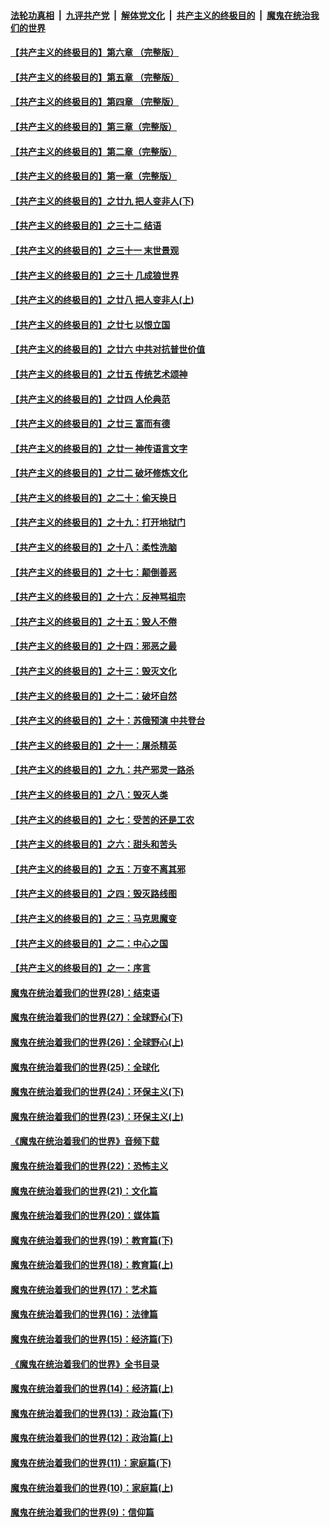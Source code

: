####  [法轮功真相](../../../../basic/blob/master/README.md?t=05221931) &nbsp;|&nbsp; [九评共产党](../../../../9ping.md/blob/master/README.md?t=05221931) &nbsp;|&nbsp; [解体党文化](../../../../jtdwh.md/blob/master/README.md?t=05221931)  &nbsp;|&nbsp; [共产主义的终极目的](../../../../gczydzjmd.md/blob/master/README.md?t=05221931) &nbsp;|&nbsp; [魔鬼在统治我们的世界](../../../../mgztzwmdsj.md/blob/master/README.md?t=05221931) 

#### [【共产主义的终极目的】第六章 （完整版）](../pages/nsc422/n11428913.md?t=05221931) 

#### [【共产主义的终极目的】第五章 （完整版）](../pages/nsc422/n11428912.md?t=05221931) 

#### [【共产主义的终极目的】第四章 （完整版）](../pages/nsc422/n11428907.md?t=05221931) 

#### [【共产主义的终极目的】第三章（完整版）](../pages/nsc422/n11428848.md?t=05221931) 

#### [【共产主义的终极目的】第二章（完整版）](../pages/nsc422/n11428831.md?t=05221931) 

#### [【共产主义的终极目的】第一章（完整版）](../pages/nsc422/n11417651.md?t=05221931) 

#### [【共产主义的终极目的】之廿九 把人变非人(下)](../pages/nsc422/n11344140.md?t=05221931) 

#### [【共产主义的终极目的】之三十二 结语](../pages/nsc422/n11360535.md?t=05221931) 

#### [【共产主义的终极目的】之三十一 末世景观](../pages/nsc422/n11351129.md?t=05221931) 

#### [【共产主义的终极目的】之三十 几成狼世界](../pages/nsc422/n11348280.md?t=05221931) 

#### [【共产主义的终极目的】之廿八 把人变非人(上)](../pages/nsc422/n11340492.md?t=05221931) 

#### [【共产主义的终极目的】之廿七 以恨立国](../pages/nsc422/n11336944.md?t=05221931) 

#### [【共产主义的终极目的】之廿六 中共对抗普世价值](../pages/nsc422/n11324785.md?t=05221931) 

#### [【共产主义的终极目的】之廿五 传统艺术颂神](../pages/nsc422/n11296396.md?t=05221931) 

#### [【共产主义的终极目的】之廿四 人伦典范](../pages/nsc422/n11296397.md?t=05221931) 

#### [【共产主义的终极目的】之廿三 富而有德](../pages/nsc422/n11283598.md?t=05221931) 

#### [【共产主义的终极目的】之廿一 神传语言文字](../pages/nsc422/n11263265.md?t=05221931) 

#### [【共产主义的终极目的】之廿二 破坏修炼文化](../pages/nsc422/n11245728.md?t=05221931) 

#### [【共产主义的终极目的】之二十：偷天换日](../pages/nsc422/n11238846.md?t=05221931) 

#### [【共产主义的终极目的】之十九：打开地狱门](../pages/nsc422/n11206376.md?t=05221931) 

#### [【共产主义的终极目的】之十八：柔性洗脑](../pages/nsc422/n11199994.md?t=05221931) 

#### [【共产主义的终极目的】之十七：颠倒善恶](../pages/nsc422/n11179782.md?t=05221931) 

#### [【共产主义的终极目的】之十六：反神骂祖宗](../pages/nsc422/n11166798.md?t=05221931) 

#### [【共产主义的终极目的】之十五：毁人不倦](../pages/nsc422/n11166792.md?t=05221931) 

#### [【共产主义的终极目的】之十四：邪恶之最](../pages/nsc422/n11150249.md?t=05221931) 

#### [【共产主义的终极目的】之十三：毁灭文化](../pages/nsc422/n11135227.md?t=05221931) 

#### [【共产主义的终极目的】之十二：破坏自然](../pages/nsc422/n11135214.md?t=05221931) 

#### [【共产主义的终极目的】之十：苏俄预演 中共登台](../pages/nsc422/n11118424.md?t=05221931) 

#### [【共产主义的终极目的】之十一：屠杀精英](../pages/nsc422/n11118442.md?t=05221931) 

#### [【共产主义的终极目的】之九：共产邪灵一路杀](../pages/nsc422/n11114139.md?t=05221931) 

#### [【共产主义的终极目的】之八：毁灭人类](../pages/nsc422/n11108503.md?t=05221931) 

#### [【共产主义的终极目的】之七：受苦的还是工农](../pages/nsc422/n11101809.md?t=05221931) 

#### [【共产主义的终极目的】之六：甜头和苦头](../pages/nsc422/n11096971.md?t=05221931) 

#### [【共产主义的终极目的】之五：万变不离其邪](../pages/nsc422/n11091285.md?t=05221931) 

#### [【共产主义的终极目的】之四：毁灭路线图](../pages/nsc422/n11086284.md?t=05221931) 

#### [【共产主义的终极目的】之三：马克思魔变](../pages/nsc422/n11061941.md?t=05221931) 

#### [【共产主义的终极目的】之二：中心之国](../pages/nsc422/n11047728.md?t=05221931) 

#### [【共产主义的终极目的】之一：序言](../pages/nsc422/n11086077.md?t=05221931) 

#### [魔鬼在统治着我们的世界(28)：结束语](../pages/nsc422/n10936246.md?t=05221931) 

#### [魔鬼在统治着我们的世界(27)：全球野心(下)](../pages/nsc422/n10928319.md?t=05221931) 

#### [魔鬼在统治着我们的世界(26)：全球野心(上)](../pages/nsc422/n10900318.md?t=05221931) 

#### [魔鬼在统治着我们的世界(25)：全球化](../pages/nsc422/n10788205.md?t=05221931) 

#### [魔鬼在统治着我们的世界(24)：环保主义(下)](../pages/nsc422/n10695307.md?t=05221931) 

#### [魔鬼在统治着我们的世界(23)：环保主义(上)](../pages/nsc422/n10688613.md?t=05221931) 

#### [《魔鬼在统治着我们的世界》音频下载](../pages/nsc422/n10635553.md?t=05221931) 

#### [魔鬼在统治着我们的世界(22)：恐怖主义](../pages/nsc422/n10614727.md?t=05221931) 

#### [魔鬼在统治着我们的世界(21)：文化篇](../pages/nsc422/n10597706.md?t=05221931) 

#### [魔鬼在统治着我们的世界(20)：媒体篇](../pages/nsc422/n10586579.md?t=05221931) 

#### [魔鬼在统治着我们的世界(19)：教育篇(下)](../pages/nsc422/n10564808.md?t=05221931) 

#### [魔鬼在统治着我们的世界(18)：教育篇(上)](../pages/nsc422/n10526970.md?t=05221931) 

#### [魔鬼在统治着我们的世界(17)：艺术篇](../pages/nsc422/n10499093.md?t=05221931) 

#### [魔鬼在统治着我们的世界(16)：法律篇](../pages/nsc422/n10485969.md?t=05221931) 

#### [魔鬼在统治着我们的世界(15)：经济篇(下)](../pages/nsc422/n10469975.md?t=05221931) 

#### [《魔鬼在统治着我们的世界》全书目录](../pages/nsc422/n10464261.md?t=05221931) 

#### [魔鬼在统治着我们的世界(14)：经济篇(上)](../pages/nsc422/n10457370.md?t=05221931) 

#### [魔鬼在统治着我们的世界(13)：政治篇(下)](../pages/nsc422/n10448270.md?t=05221931) 

#### [魔鬼在统治着我们的世界(12)：政治篇(上)](../pages/nsc422/n10444576.md?t=05221931) 

#### [魔鬼在统治着我们的世界(11)：家庭篇(下)](../pages/nsc422/n10440961.md?t=05221931) 

#### [魔鬼在统治着我们的世界(10)：家庭篇(上)](../pages/nsc422/n10435448.md?t=05221931) 

#### [魔鬼在统治着我们的世界(9)：信仰篇](../pages/nsc422/n10432159.md?t=05221931) 

